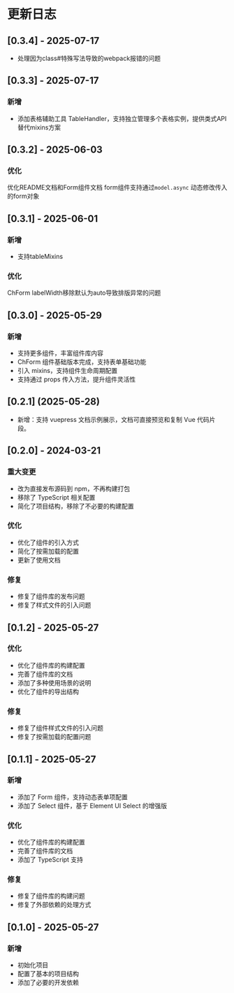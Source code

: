 # 更新日志

## [0.3.4] - 2025-07-17
- 处理因为class#特殊写法导致的webpack报错的问题

## [0.3.3] - 2025-07-17

### 新增
- 添加表格辅助工具 TableHandler，支持独立管理多个表格实例，提供类式API替代mixins方案


## [0.3.2] - 2025-06-03

### 优化
优化README文档和Form组件文档 
form组件支持通过`model.async` 动态修改传入的form对象


## [0.3.1] - 2025-06-01

### 新增
- 支持tableMixins

### 优化
ChForm labelWidth移除默认为auto导致排版异常的问题


## [0.3.0] - 2025-05-29

### 新增
- 支持更多组件，丰富组件库内容
- ChForm 组件基础版本完成，支持表单基础功能
- 引入 mixins，支持组件生命周期配置
- 支持通过 props 传入方法，提升组件灵活性

## [0.2.1] (2025-05-28)

- 新增：支持 vuepress 文档示例展示，文档可直接预览和复制 Vue 代码片段。

## [0.2.0] - 2024-03-21

### 重大变更
- 改为直接发布源码到 npm，不再构建打包
- 移除了 TypeScript 相关配置
- 简化了项目结构，移除了不必要的构建配置

### 优化
- 优化了组件的引入方式
- 简化了按需加载的配置
- 更新了使用文档

### 修复
- 修复了组件库的发布问题
- 修复了样式文件的引入问题

## [0.1.2] - 2025-05-27

### 优化
- 优化了组件库的构建配置
- 完善了组件库的文档
- 添加了多种使用场景的说明
- 优化了组件的导出结构

### 修复
- 修复了组件样式文件的引入问题
- 修复了按需加载的配置问题

## [0.1.1] - 2025-05-27

### 新增
- 添加了 Form 组件，支持动态表单项配置
- 添加了 Select 组件，基于 Element UI Select 的增强版

### 优化
- 优化了组件库的构建配置
- 完善了组件库的文档
- 添加了 TypeScript 支持

### 修复
- 修复了组件库的构建问题
- 修复了外部依赖的处理方式

## [0.1.0] - 2025-05-27

### 新增
- 初始化项目
- 配置了基本的项目结构
- 添加了必要的开发依赖 

